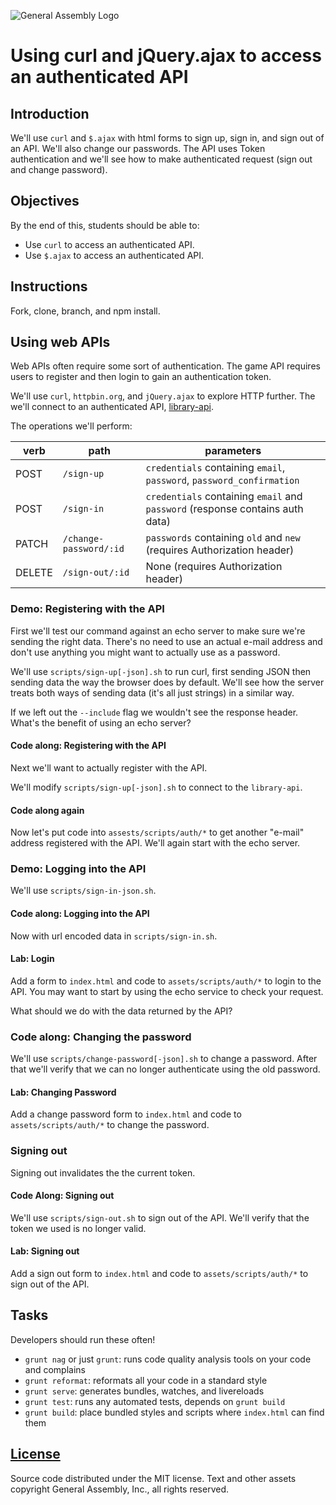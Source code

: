![General Assembly Logo](http://i.imgur.com/ke8USTq.png)

# Using curl and jQuery.ajax to access an authenticated API

## Introduction

We'll use `curl` and `$.ajax` with html forms to sign up, sign in, and sign out
 of an API.
We'll also change our passwords.
The API uses Token authentication and we'll see how to make authenticated
 request (sign out and change password).

## Objectives

By the end of this, students should be able to:

-   Use `curl` to access an authenticated API.
-   Use `$.ajax` to access an authenticated API.

## Instructions

Fork, clone, branch, and npm install.

## Using web APIs

Web APIs often require some sort of authentication.  The game API requires users
 to register and then login to gain an authentication token.

We'll use `curl`, `httpbin.org`, and `jQuery.ajax` to explore HTTP further.
The we'll connect to an authenticated API, [library-api](https://github.com/ga-wdi-boston/library-api).

The operations we'll perform:

| verb   | path                   | parameters                                                                    |
|--------|------------------------|-------------------------------------------------------------------------------|
| POST   | `/sign-up`             | `credentials` containing `email`, `password`, `password_confirmation`         |
| POST   | `/sign-in`             | `credentials` containing `email` and `password` (response contains auth data) |
| PATCH  | `/change-password/:id` | `passwords` containing `old` and `new` (requires Authorization header)        |
| DELETE | `/sign-out/:id`        | None (requires Authorization header)                                          |

### Demo: Registering with the API

First we'll test our command against an echo server to make sure we're sending
 the right data.
There's no need to use an actual e-mail address and don't use anything you might
 want to actually use as a password.

We'll use `scripts/sign-up[-json].sh` to run curl, first sending JSON then
 sending data the way the browser does by default.
We'll see how the server treats both ways of sending data (it's all just
 strings) in a similar way.

If we left out the `--include` flag we wouldn't see the response header.
What's the benefit of using an echo server?

#### Code along: Registering with the API

Next we'll want to actually register with the API.

We'll modify `scripts/sign-up[-json].sh` to connect to the `library-api`.

#### Code along again

Now let's put code into `assests/scripts/auth/*` to get another "e-mail"
 address registered with the API.  We'll again start with the echo server.

### Demo: Logging into the API

We'll use `scripts/sign-in-json.sh`.

#### Code along: Logging into the API

Now with url encoded data in `scripts/sign-in.sh`.

#### Lab: Login

Add a form to `index.html` and code to `assets/scripts/auth/*` to login to
 the API.
You may want to start by using the echo service to check your request.

What should we do with the data returned by the API?

### Code along: Changing the password

We'll use `scripts/change-password[-json].sh` to change a password.
After that we'll verify that we can no longer authenticate using the old
 password.

#### Lab: Changing Password

Add a change password form to `index.html` and code to
 `assets/scripts/auth/*` to change the password.

### Signing out

Signing out invalidates the the current token.

#### Code Along: Signing out

We'll use `scripts/sign-out.sh` to sign out of the API.
We'll verify that the token we used is no longer valid.

#### Lab: Signing out

Add a sign out form to `index.html` and code to `assets/scripts/auth/*` to
 sign out of the API.

## Tasks

Developers should run these often!

-   `grunt nag` or just `grunt`: runs code quality analysis tools on your code
    and complains
-   `grunt reformat`: reformats all your code in a standard style
-   `grunt serve`: generates bundles, watches, and livereloads
-   `grunt test`: runs any automated tests, depends on `grunt build`
-   `grunt build`: place bundled styles and scripts where `index.html` can find
    them

## [License](LICENSE)

Source code distributed under the MIT license. Text and other assets copyright
General Assembly, Inc., all rights reserved.
